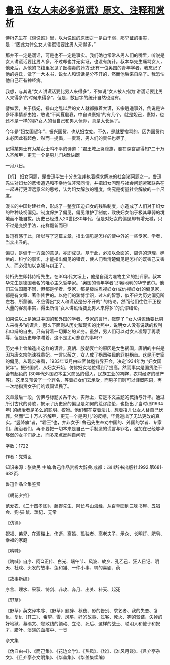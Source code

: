 # [鲁迅《女人未必多说谎》原文、注释和赏析](https://www.vrrw.net/wx/9712.html)

侍桁先生在《谈说谎》里，以为说谎的原因之一是由于弱，那举证的事实，是：“因此为什么女人讲谎话要比男人来得多。”

那并不一定是谎话，可是也不一定是事实。我们确也常常从男人们的嘴里，听说是女人讲谎话要比男人多，不过却也并无实证，也没有统计。叔本华先生痛骂女人，他死后，从他的书籍里发见了医梅毒的药方;还有一位奥国的青年学者，我忘记了他的姓氏，做了一大本书，说女人和谎话是分不开的，然而他后来自杀了。我恐怕他自己正有神经病。

我想，与其说“女人讲谎话要比男人来得多”，不如说“女人被人指为‘讲谎话要比男人来得多’的时候来得多”，但是，数目字的统计自然也没有。

譬如罢，关于杨妃，禄山之乱以后的文人就都撒着大谎，玄宗逍遥事外，倒说是许多坏事情都由她，敢说“不闻夏殷衰，中自诛褒妲”的有几个。就是妲己，褒姒，也还不是一样的事?女人的替自己和男人伏罪，真是太长远了。

今年是“妇女国货年”，振兴国货，也从妇女始。不久，是就要挨骂的，因为国货也未必因此有起色，然而一提倡，一责骂，男人们的责任也尽了。

记得某男士有为某女士鸣不平的诗道：“君王城上竖降旗，妾在深宫那得知?二十万人齐解甲，更无一个是男儿!”快哉快哉!

一月八日。



【析】 妇女问题，是鲁迅毕生十分关注并执着探求解决的社会诸问题之一。鲁迅先生对妇女的悲惨遭遇和不幸地位非常同情，并把妇女问题与社会问题紧密联系在一起进行更深远意义的思考，认为妇女解放的程度，终究是衡量社会解放的一个尺度。

漫长的中国封建社会，形成了一整套压迫妇女的残酷制度，亦造成了人们对于妇女的种种歧视偏见。制度保护了偏见，偏见维护了制度，致使妇女陷于极其卑弱的境地而不能自拔。历史已经进入20世纪30年代，但是对妇女的偏见却有增无减，只不过是变换手法，花样翻新而已!

鲁迅有感于此，所以写了这篇文章，指出偏见是怎样的使中外的一些专家、学者，当众出丑的。

偏见，是偏于一方面的意见，亦即成见。基于此，必须以全面的、周详的道理，确凿的、科学的事实，才能指出偏见的错误，使人们看清楚偏见是怎样的既害己又害人，而必须加以克服与纠正了。

侍桁先生即韩侍桁先生。在30年代文坛上，他是自诩为唯物主义的批评家。叔本华先生是德国著名的唯心主义哲学家。“奥国的青年学者”即奥地利的华宁该尔。他们三位国籍不同，但都是学者、专家，都是极端卑视妇女(或仇视妇女)的偏见家，都是有文章、著作传世的。以他们的渊博学识，过人的智慧，似不应为历史偏见所左右、所蒙骗，不应得出“女人和谎话是分不开的” 的结论。然而他们往往不正视大量的客观事实，得出所谓“女人讲谎话要比男人来得多”的荒谬结论。

如果说以上是通过中国的和外国的学者、专家的言行，戮穿了 “女人讲谎话要比男人来得多”的谎言，那么下面则从历史和现实的比照中，说明女人没有说话的权利和申辩的自由，只有背着一切罪名的义务。虽然，男人们可以对女人凌辱了再凌辱，但是历史却停滞着，这不是尤可悲哀的事吗?!

历史书上曾编造出这样的谎言，夏朝、殷朝衰亡的原因是女色祸国，唐朝的中兴是因为唐玄宗能诛戮贵妃。一言以蔽之，女人成了祸国殃民的罪魁祸首。这是历史家的偏见。从现实来看，1933年12月由四团体邀各界开会，决定1934年为 “妇女国货年”。振兴国货，从妇女开始，仿佛妇女地位得到了提高。然而事实是国货绝不会有起色的 (30年代外国资本主义商品的侵入，民族工业的凋弊，农村经济的破产等)。这里又预设了一个罪名，等着妇女们去承受，而男子们则可以慷慨陈词，再一次地指责女子们的误国误民了。

文章最后一段，仿佛与标题关系不大，实际上，它是本文主题的概括与升华。通过所引古代的诗歌，揭示了历史家的偏见是如何的荒谬绝伦，也指出了当时(即1934年) 的统治者是多么的聪明、狡猾。他们都在变着法儿，想着招儿让女人替自己伏罪。然而“二十万人齐解甲，更无一个是男儿”的反嘲，毕竟道出了无法更改的真实。“竖降旗”者，“君王”也，并非女子! 鲁迅先生奉劝中国的、外国的学者、专家们，统治者们，再不要把一切本来是自己一手制造的谎言与罪名，强加在已经够卑够弱的女子们身上，而多来点反躬自问吧!

字数：1722

作者：党秀臣

知识来源：张效民 主编.鲁迅作品赏析大辞典.成都：四川辞书出版社.1992.第681-682页.

鲁迅作品全集鉴赏

《朝花夕拾》

范爱农、《二十四孝图》、藤野先生、阿长与山海经、从百草园到三味书屋、五猖会、狗·猫·鼠、琐记、无常

《仿徨》

祝福、弟兄、在酒楼上、伤逝、离婚、孤独者、高老夫子、示众、长明灯、肥皂、幸福的家庭

《呐喊》

《呐喊》自序、阿Q正传、白光、端午节、风波、故乡、孔乙己、狂人日记、明天、社戏、头发的故事、兔和猫、一件小事、鸭的喜剧、药

《故事新编》

序言、理水、采薇、铸剑、非攻、奔月、出关、补天、起死

《野草》

《野草》英文译本序、《野草》题辞、秋夜、影的告别、求乞者、我的失恋、复仇、复仇〔其二〕、希望、雪、风筝、好的故事、过客、死火、狗的驳诘、失掉的好地狱、墓碣文、颓败线的颤动、立论、死后、这样的战士、聪明人和傻子和奴才、腊叶、淡淡的血痕中、一觉

杂文集

《伪自由书》、《而己集》、《花边文学》、《热风》、《坟》、《准风月谈》、《且介亭杂文》、《且介亭杂文附集》、《华盖集》、《华盖集续编》

